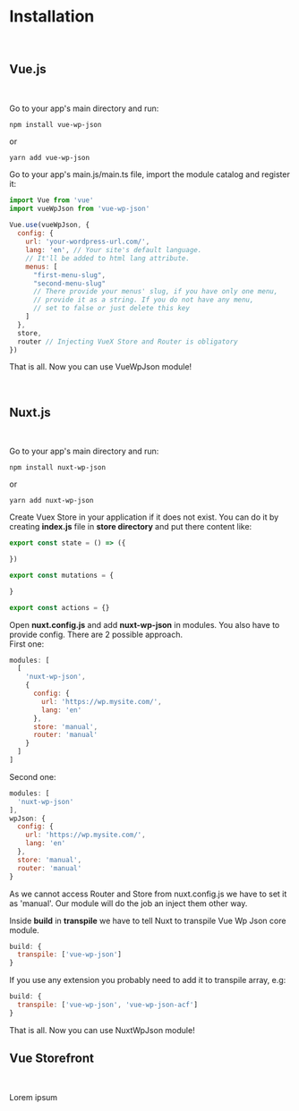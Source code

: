 # Installation

<br>

## Vue.js

<br>

Go to your app's main directory and run:
```
npm install vue-wp-json
```
or
```
yarn add vue-wp-json
```

Go to your app's main.js/main.ts file, import the module catalog and register it:
```js
import Vue from 'vue'
import vueWpJson from 'vue-wp-json'
 
Vue.use(vueWpJson, {
  config: {
    url: 'your-wordpress-url.com/',
    lang: 'en', // Your site's default language.   
    // It'll be added to html lang attribute.
    menus: [
      "first-menu-slug",
      "second-menu-slug"
      // There provide your menus' slug, if you have only one menu,   
      // provide it as a string. If you do not have any menu,   
      // set to false or just delete this key
    ]
  },
  store,
  router // Injecting VueX Store and Router is obligatory
})
```

That is all. Now you can use VueWpJson module!

<br>

## Nuxt.js

<br>

Go to your app's main directory and run:
```
npm install nuxt-wp-json
```
or
```
yarn add nuxt-wp-json
```

Create Vuex Store in your application if it does not exist. You can do it by creating **index.js** file in **store directory** and put there content like:
```js
export const state = () => ({

})

export const mutations = {

}

export const actions = {}
```

Open **nuxt.config.js** and add **nuxt-wp-json** in modules. You also have to provide config. There are 2 possible approach.   
First one:
```js
modules: [
  [
    'nuxt-wp-json',
    {
      config: {
        url: 'https://wp.mysite.com/',
        lang: 'en'
      },
      store: 'manual',
      router: 'manual'
    }
  ]
]
```

Second one:
```js
modules: [
  'nuxt-wp-json'
],
wpJson: {
  config: {
    url: 'https://wp.mysite.com/',
    lang: 'en'
  },
  store: 'manual',
  router: 'manual'
}
```

As we cannot access Router and Store from nuxt.config.js we have to set it as 'manual'. Our module will do the job an inject them other way.

Inside **build** in **transpile** we have to tell Nuxt to transpile Vue Wp Json core module.
```js
build: {
  transpile: ['vue-wp-json']
}
```

If you use any extension you probably need to add it to transpile array, e.g:
```js
build: {
  transpile: ['vue-wp-json', 'vue-wp-json-acf']
}
```

That is all. Now you can use NuxtWpJson module!
<br>

## Vue Storefront

<br>

Lorem ipsum

<br>

